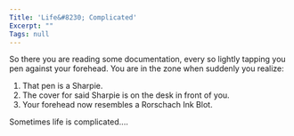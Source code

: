 ```yaml
---
Title: 'Life&#8230; Complicated'
Excerpt: ""
Tags: null
---
```

So there you are reading some documentation, every so lightly tapping you pen against your forehead. You are in the zone when suddenly you realize:

<ol>
<li>That pen is a Sharpie.</li>
<li>The cover for said Sharpie is on the desk in front of you.</li>
<li>Your forehead now resembles a Rorschach Ink Blot.</li></ol>
Sometimes life is complicated....
